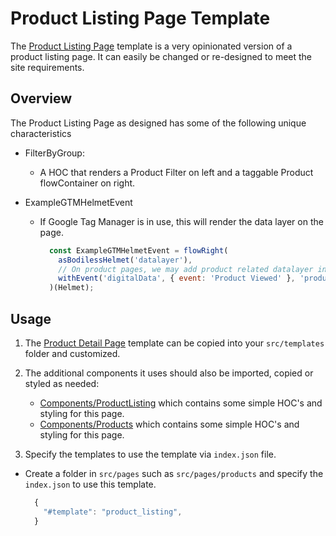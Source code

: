 # Product Listing Page Template

The [Product Listing Page](https://github.com/johnsonandjohnson/Bodiless-JS/blob/master/examples/test-site/src/templates/product_listing.jsx) template is a very opinionated version of a product listing page.  It can easily be changed or re-designed to meet the site requirements.

## Overview

The Product Listing Page as designed has some of the following unique characteristics

* FilterByGroup:  
  * A HOC that renders a Product Filter on left and a taggable Product flowContainer on right.

* ExampleGTMHelmetEvent
  * If Google Tag Manager is in use, this will render the data layer on the page.
    ```js
      const ExampleGTMHelmetEvent = flowRight(
        asBodilessHelmet('datalayer'),
        // On product pages, we may add product related datalayer info:
        withEvent('digitalData', { event: 'Product Viewed' }, 'product-viewed'),
      )(Helmet);
    ```

## Usage

1. The [Product Detail Page](https://github.com/johnsonandjohnson/Bodiless-JS/blob/master/examples/test-site/src/templates/product_detail.jsx) template can be copied into your `src/templates` folder and customized.

2. The additional components it uses should also be imported, copied or styled as needed:
    * [Components/ProductListing](https://github.com/johnsonandjohnson/Bodiless-JS/tree/master/examples/test-site/src/components/ProductListing)  which contains some simple HOC's and styling for this page.
    * [Components/Products](https://github.com/johnsonandjohnson/Bodiless-JS/blob/master/examples/test-site/src/components/Product/index.tsx)  which contains some simple HOC's and styling for this page.

3. Specify the templates to use the template via `index.json` file.
  * Create a folder in `src/pages` such as `src/pages/products` and specify the `index.json` to use this template.
    ```js
      {
        "#template": "product_listing",
      }
    ``` 